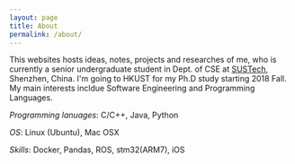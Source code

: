 ```yaml
---
layout: page
title: About
permalink: /about/
---
```


This websites hosts ideas, notes, projects and researches of me, who is currently a senior undergraduate student in Dept. of CSE at [SUSTech](www.sustc.edu.cn/en), Shenzhen, China. I'm going to HKUST for my Ph.D study starting 2018 Fall. My main interests incldue Software Engineering and Programming Languages.

*Programming lanuages*: C/C++, Java, Python

*OS*: Linux (Ubuntu), Mac OSX

*Skills*: Docker, Pandas, ROS, stm32(ARM7), iOS

[jekyll-organization]: https://github.com/jekyll
